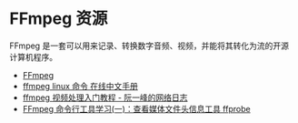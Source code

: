 # FFmpeg 资源

FFmpeg 是一套可以用来记录、转换数字音频、视频，并能将其转化为流的开源计算机程序。

- [FFmpeg](http://ffmpeg.org/)
- [ffmpeg linux 命令 在线中文手册](http://linux.51yip.com/search/ffmpeg)
- [ffmpeg 视频处理入门教程 - 阮一峰的网络日志](http://www.ruanyifeng.com/blog/2020/01/ffmpeg.html)
- [FFmpeg 命令行工具学习(一)：查看媒体文件头信息工具 ffprobe](https://www.cnblogs.com/renhui/p/9209664.html)
